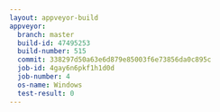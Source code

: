 ```yaml
---
layout: appveyor-build
appveyor:
  branch: master
  build-id: 47495253
  build-number: 515
  commit: 338297d50a63e6d879e85003f6e73856da0c895c
  job-id: 4gay6n6pkf1h1d0d
  job-number: 4
  os-name: Windows
  test-result: 0
---
```

